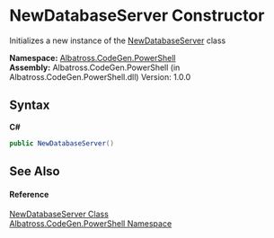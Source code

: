 # NewDatabaseServer Constructor 
 

Initializes a new instance of the <a href="508A37D2">NewDatabaseServer</a> class

**Namespace:**&nbsp;<a href="73820E42">Albatross.CodeGen.PowerShell</a><br />**Assembly:**&nbsp;Albatross.CodeGen.PowerShell (in Albatross.CodeGen.PowerShell.dll) Version: 1.0.0

## Syntax

**C#**<br />
``` C#
public NewDatabaseServer()
```


## See Also


#### Reference
<a href="508A37D2">NewDatabaseServer Class</a><br /><a href="73820E42">Albatross.CodeGen.PowerShell Namespace</a><br />
